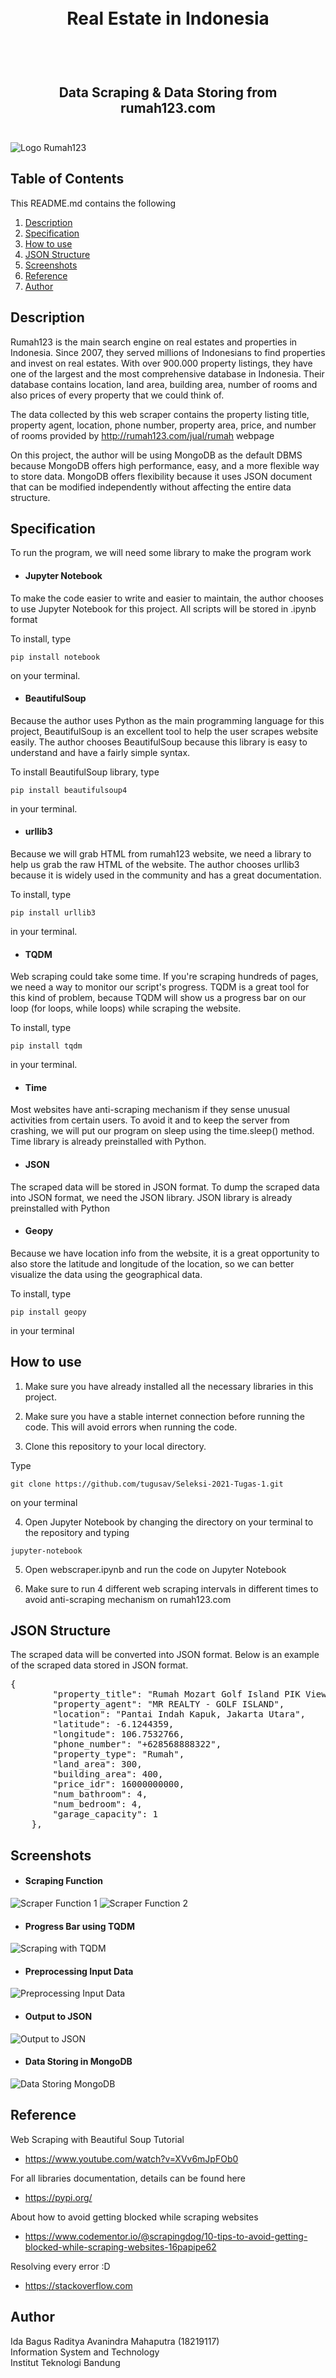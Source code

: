 <h1 align="center">
  <br>
  Real Estate in Indonesia
  <br>
  <br>
</h1>

<h2 align="center">
  <br>
  Data Scraping & Data Storing from rumah123.com
  <br>
  <br>
</h2>

![Logo Rumah123](https://github.com/tugusav/Seleksi-2021-Tugas-1/blob/main/Data%20Scraping/screenshot/logo-rumah123.jpg)

## Table of Contents

This README.md contains the following
1. [Description](#description)
2. [Specification]()
3. [How to use]()
4. [JSON Structure]()
5. [Screenshots]()
6. [Reference]()
7. [Author]()


## Description

Rumah123 is the main search engine on real estates and properties in Indonesia. Since 2007, they served millions of Indonesians to find properties and invest on real estates. With over 900.000 property listings, they have one of the largest and the most comprehensive database in Indonesia. Their database contains location, land area, building area, number of rooms and also prices of every property that we could think of.

The data collected by this web scraper contains the property listing title, property agent, location, phone number, property area, price, and number of rooms provided by http://rumah123.com/jual/rumah webpage

On this project, the author will be using MongoDB as the default DBMS because MongoDB offers high performance, easy, and a more flexible way to store data. MongoDB offers flexibility because it uses JSON document that can be modified independently without affecting the entire data structure.

## Specification

To run the program, we will need some library to make the program work

- #### Jupyter Notebook
To make the code easier to write and easier to maintain, the author chooses to use Jupyter Notebook for this project. All scripts will be stored in .ipynb format

To install, type
```
pip install notebook
```
on your terminal.

- #### BeautifulSoup

Because the author uses Python as the main programming language for this project, BeautifulSoup is an excellent tool to help the user scrapes website easily. The author chooses BeautifulSoup because this library is easy to understand and have a fairly simple syntax.

To install BeautifulSoup library, type
```
pip install beautifulsoup4
```
in your terminal.

- #### urllib3
Because we will grab HTML from rumah123 website, we need a library to help us grab the raw HTML of the website. The author chooses urllib3 because it is widely used in the community and has a great documentation.

To install, type
```
pip install urllib3
```
in your terminal.

- #### TQDM
Web scraping could take some time. If you're scraping hundreds of pages, we need a way to monitor our script's progress. TQDM is a great tool for this kind of problem, because TQDM will show us a progress bar on our loop (for loops, while loops) while scraping the website.

To install, type
```
pip install tqdm
```
in your terminal.


- #### Time
Most websites have anti-scraping mechanism if they sense unusual activities from certain users. To avoid it and to keep the server from crashing, we will put our program on sleep using the time.sleep() method. Time library is already preinstalled with Python.

- #### JSON
The scraped data will be stored in JSON format. To dump the scraped data into JSON format, we need the JSON library. JSON library is already preinstalled with Python

- #### Geopy
Because we have location info from the website, it is a great opportunity to also store the latitude and longitude of the location, so we can better visualize the data using the geographical data.

To install, type
```
pip install geopy
```
in your terminal


## How to use

1. Make sure you have already installed all the necessary libraries in this project. 

2. Make sure you have a stable internet connection before running the code. This will avoid errors when running the code. 

3. Clone this repository to your local directory.

Type
```
git clone https://github.com/tugusav/Seleksi-2021-Tugas-1.git
```
on your terminal

4. Open Jupyter Notebook by changing the directory on your terminal to the repository and typing
```
jupyter-notebook
```

5. Open webscraper.ipynb and run the code on Jupyter Notebook

6. Make sure to run 4 different web scraping intervals in different times to avoid anti-scraping mechanism on rumah123.com

## JSON Structure

The scraped data will be converted into JSON format. Below is an example of the scraped data stored in JSON format.

<pre>
{
        "property_title": "Rumah Mozart Golf Island PIK View Golf (10x30m)",
        "property_agent": "MR REALTY - GOLF ISLAND",
        "location": "Pantai Indah Kapuk, Jakarta Utara",
        "latitude": -6.1244359,
        "longitude": 106.7532766,
        "phone_number": "+628568888322",
        "property_type": "Rumah",
        "land_area": 300,
        "building_area": 400,
        "price_idr": 16000000000,
        "num_bathroom": 4,
        "num_bedroom": 4,
        "garage_capacity": 1
    },
</pre>

## Screenshots

- #### Scraping Function
![Scraper Function 1](https://github.com/tugusav/Seleksi-2021-Tugas-1/blob/main/Data%20Scraping/screenshot/scraper-function1.png)
![Scraper Function 2](https://github.com/tugusav/Seleksi-2021-Tugas-1/blob/main/Data%20Scraping/screenshot/scraper-function2.png)

- #### Progress Bar using TQDM
![Scraping with TQDM](https://github.com/tugusav/Seleksi-2021-Tugas-1/blob/main/Data%20Scraping/screenshot/scraping-tqdm.png)

- #### Preprocessing Input Data
![Preprocessing Input Data](https://github.com/tugusav/Seleksi-2021-Tugas-1/blob/main/Data%20Scraping/screenshot/preprocessing-input.png)

- #### Output to JSON
![Output to JSON](https://github.com/tugusav/Seleksi-2021-Tugas-1/blob/main/Data%20Scraping/screenshot/concat-and-output-to-json.png)

- #### Data Storing in MongoDB
![Data Storing MongoDB](https://github.com/tugusav/Seleksi-2021-Tugas-1/blob/main/Data%20Scraping/screenshot/storing-mongo.png)

## Reference

Web Scraping with Beautiful Soup Tutorial
- https://www.youtube.com/watch?v=XVv6mJpFOb0

For all libraries documentation, details can be found here
- https://pypi.org/

About how to avoid getting blocked while scraping websites
- https://www.codementor.io/@scrapingdog/10-tips-to-avoid-getting-blocked-while-scraping-websites-16papipe62

Resolving every error :D
- https://stackoverflow.com



## Author

Ida Bagus Raditya Avanindra Mahaputra (18219117)
<br>
Information System and Technology 
<br>
Institut Teknologi Bandung